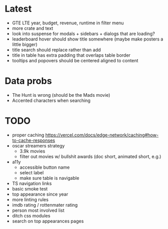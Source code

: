# Latest

- GTE LTE year, budget, revenue, runtime in filter menu
- more crate and text
- look into suspense for modals + sidebars + dialogs that are loading?
- leaderboard hover should show title somewhere (maybe make posters a little bigger)
- title search should replace rather than add
- title in table has extra padding that overlaps table border
- tooltips and popovers should be centered aligned to content

# Data probs

- The Hunt is wrong (should be the Mads movie)
- Accented characters when searching

# TODO

- proper caching https://vercel.com/docs/edge-network/caching#how-to-cache-responses
- oscar streamers strategy
  - 3.9k movies
  - filter out movies w/ bullshit awards (doc short, animated short, e.g.)
- a11y
  - accessible button name
  - select label
  - make sure table is navigable
- TS navigation links
- basic smoke test
- top appearance since year
- more linting rules
- imdb rating / rottenmater rating
- person most involved list
- ditch css modules
- search on top appearances pages
